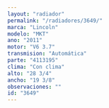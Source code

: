 ```yaml
---
layout: "radiador"
permalink: "/radiadores/3649/"
marca: "Lincoln"
modelo: "MKT"
ano: "2011"
motor: "V6 3.7"
transmision: "Automática"
parte: "4113195"
clima: "Con clima"
alto: "28 3/4"
ancho: "19 3/8"
observaciones: ""
id: "3649"
---
```


